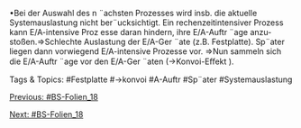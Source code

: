 •Bei der Auswahl des n ¨achsten Prozesses wird insb. die aktuelle Systemauslastung nicht ber¨ucksichtigt.
Ein rechenzeitintensiver Prozess kann E/A-intensive Proz esse daran hindern, ihre E/A-Auftr ¨age anzu-
stoßen.⇒Schlechte Auslastung der E/A-Ger ¨ate (z.B. Festplatte).
Sp¨ater liegen dann vorwiegend E/A-intensive Prozesse vor.
⇒Nun sammeln sich die E/A-Auftr ¨age vor den E/A-Ger ¨aten (→Konvoi-Eﬀekt ).

   Tags & Topics:
   #Festplatte
   #→konvoi
   #A-Auftr
   #Sp¨ater
   #Systemauslastung

[Previous: #BS-Folien_18](BS-Folien_18.md)

[Next: #BS-Folien_18](BS-Folien_18.md)